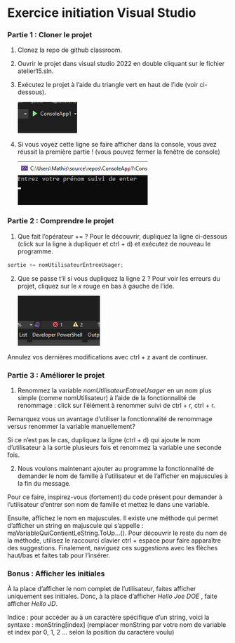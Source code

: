 # Exercice initiation Visual Studio

### Partie 1 : Cloner le projet

1. Clonez la repo de github classroom.
2. Ouvrir le projet dans visual studio 2022 en double cliquant sur le fichier atelier15.sln.
3. Exécutez le projet à l’aide du triangle vert en haut de l’ide (voir ci-dessous). 
    
    ![Untitled](Exercice%20hello%20world%203f9bb712de5a46f28e4f76da113b031d/Untitled.png)
    
4. Si vous voyez cette ligne se faire afficher dans la console, vous avez réussit la première partie ! (vous pouvez fermer la fenêtre de console)
    
    ![Untitled](Exercice%20hello%20world%203f9bb712de5a46f28e4f76da113b031d/Untitled%201.png)
    

### Partie 2 : Comprendre le projet

1. Que fait l’opérateur += ? Pour le découvrir, dupliquez la ligne ci-dessous (click sur la ligne à dupliquer et ctrl + d) et exécutez de nouveau le programme.

```csharp
sortie += nomUtilisateurEntreeUsager;
```

2. Que se passe t’il si vous dupliquez la ligne 2 ? 
Pour voir les erreurs du projet, cliquez sur le *x* rouge en bas à gauche de l’ide.
    
    ![Untitled](Exercice%20hello%20world%203f9bb712de5a46f28e4f76da113b031d/Untitled%202.png)
    

Annulez vos dernières modifications avec ctrl + z avant de continuer.

### Partie 3 : Améliorer le projet

1. Renommez la variable *nomUtilisateurEntreeUsager* en un nom plus simple (comme nomUtilisateur) à l’aide de la fonctionnalité de renommage : click sur l’élément à renommer suivi de ctrl + r, ctrl + r.

Remarquez vous un avantage d’utiliser la fonctionnalité de renommage versus renommer la variable manuellement? 

Si ce n’est pas le cas, dupliquez la ligne (ctrl + d) qui ajoute le nom d’utilisateur  à la sortie plusieurs fois et renommez la variable une seconde fois.

2. Nous voulons maintenant ajouter au programme la fonctionnalité de demander le nom de famille à l’utilisateur et de l’afficher en majuscules à la fin du message.

Pour ce faire, inspirez-vous (fortement) du code présent pour demander à l’utilisateur d’entrer son nom de famille et mettez le dans une variable.

Ensuite, affichez le nom en majuscules. Il existe une méthode qui permet d’afficher un string en majuscule qui s’appelle : maVariableQuiContientLeString.ToUp...(). Pour découvrir le reste du nom de la méthode, utilisez le raccourci clavier ctrl + espace pour faire apparaître des suggestions. Finalement, naviguez ces suggestions avec les flèches haut/bas et faites tab pour l’insérer.

### Bonus : Afficher les initiales

À la place d’afficher le nom complet de l’utilisateur, faites afficher uniquement ses initiales. Donc, à la place d’afficher *Hello Joe DOE* , faite afficher *Hello JD*.

Indice : pour accéder au à un caractère spécifique d’un string, voici la syntaxe : monString[index] (remplacer monString par votre nom de variable et index par 0, 1, 2 ... selon la position du caractère voulu)